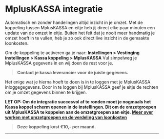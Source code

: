 # MplusKASSA integratie

Automatisch en zonder handelingen altijd inzicht in je omzet. Met de koppeling tussen MplusKASSA en eitje heb jij direct elke paar minuten een update van de omzet in eitje. Buiten het feit dat je nooit meer handmatig je omzet hoeft in te vullen, heb je zo ook direct live inzicht in de gemaakte loonkosten. 

Om de koppeling te activeren ga je naar: **Instellingen > Vestinging instellingen > Kassa koppeling > MplusKASSA** Vul simpelweg je MplusKASSA gegevens in en wij doen de rest voor je.

> **Contact je kassa leverancier voor de juiste gegevens.**

Het enige wat je hierna hoeft te doen is in te loggen met je MplusKASSA inloggegegevens. Door in te loggen bij MplusKASSA geef je eitje de rechten om je omzet gegevens binnen te krijgen.

**LET OP: Om de integratie succesvol af te ronden moet je nogmaals het Kassa koppel scherm openen in de instellingen. Dit om de omzetgroepen uit MplusKASSA te koppelen aan de omzetgroepen aan eitje. [Meer over werken met omzetgroepen en de verdeling van loonkosten](instellingen?id=verdeling-van-loonkosten)**

> **Deze koppeling kost €10,- per maand.**


---